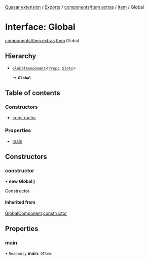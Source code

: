 [Quasar extension](../index.md) / [Exports](../modules.md) / [components/Item.extras](../modules/components_Item_extras.md) / [Item](../modules/components_Item_extras.Item.md) / Global

# Interface: Global

[components/Item.extras](../modules/components_Item_extras.md).[Item](../modules/components_Item_extras.Item.md).Global

## Hierarchy

- [`GlobalComponent`](components_api_misc.GlobalComponent.md)<[`Props`](components_Item_extras.Item.Props.md), [`Slots`](components_Item_extras.Item.Slots.md)\>

  ↳ **`Global`**

## Table of contents

### Constructors

- [constructor](components_Item_extras.Item.Global.md#constructor)

### Properties

- [main](components_Item_extras.Item.Global.md#main)

## Constructors

### constructor

• **new Global**()

Constructor.

#### Inherited from

[GlobalComponent](components_api_misc.GlobalComponent.md).[constructor](components_api_misc.GlobalComponent.md#constructor)

## Properties

### main

• `Readonly` **main**: `QItem`
